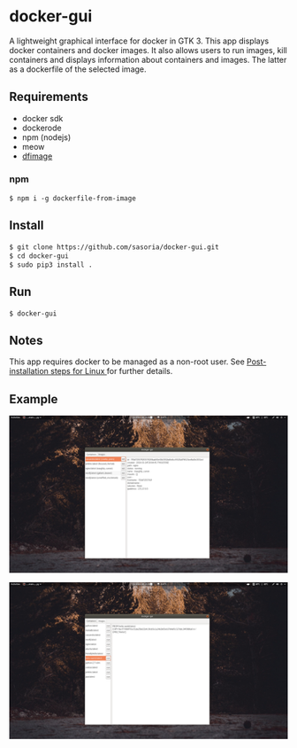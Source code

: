 # docker-gui
A lightweight graphical interface for docker in GTK 3. This app displays docker containers and docker images. It also allows users to run images, kill containers and displays information about containers and images. The latter as a dockerfile of the selected image.
## Requirements
* docker sdk
* dockerode
* npm (nodejs)
* meow
* [dfimage](https://github.com/52cik/dockerfile-from-image)
### npm
```
$ npm i -g dockerfile-from-image
```
## Install
```
$ git clone https://github.com/sasoria/docker-gui.git
$ cd docker-gui
$ sudo pip3 install .
```
## Run
```
$ docker-gui
```
## Notes
This app requires docker to be managed as a non-root user. See [Post-installation steps for Linux
](https://docs.docker.com/install/linux/linux-postinstall/) for further details.

## Example
![Container](https://github.com/sasoria/docker-gui/blob/master/docs/containers_cropped.png)

![Images](https://github.com/sasoria/docker-gui/blob/master/docs/images_cropped.png)



